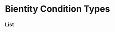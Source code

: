 # Bientity Condition Types



### List
<!---
* [Evaluate Condition](bientity_condition_types/evaluate_condition.md)
-->
